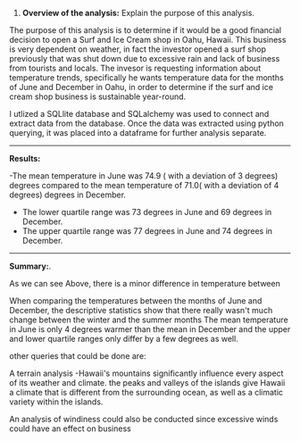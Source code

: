 1. **Overview of the analysis:** Explain the purpose of this analysis.

The purpose of this analysis is to determine if it would be a good financial decision to open a Surf and Ice Cream shop in Oahu, Hawaii. This business is very dependent on weather, in fact the  investor opened a surf shop previously that was shut down due to excessive rain and lack of business from tourists and locals. The invesor is requesting  information about temperature trends, specifically he wants temperature data for the months of June and December in Oahu, in order to determine if the surf and ice cream shop business is sustainable year-round.

I utlized a SQLlite database and  SQLalchemy was used to connect and extract data from the database. Once the data was extracted using python querying, it was placed into a dataframe for further analysis separate.

______________

 **Results:**

-The mean temperature in June was 74.9 ( with a deviation of 3 degrees) degrees compared to the mean temperature of 71.0( with a deviation of 4 degrees)  degrees in December.
- The lower quartile range was 73 degrees in June and 69 degrees in December.
- The upper quartile range was 77 degrees in June and 74 degrees in December.

_____________________________

 **Summary:**.

As we can see Above, there is a minor difference in temperature between 

When comparing the temperatures between the months of June and December, the descriptive statistics show that there really wasn't much change between the winter and the summer months  The mean temperature in June is only 4 degrees warmer than the mean in December and the upper and lower quartile ranges only differ by a few degrees as well.

other queries that could be done are: 

A terrain analysis -Hawaii's mountains significantly influence every aspect of its weather and climate. the peaks and valleys of the islands give Hawaii a climate that is different from the surrounding ocean, as well as a climatic variety within the islands. 

An analysis of windiness could also be conducted  since excessive winds could have an effect on business
